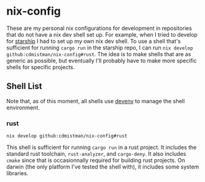 # nix-config

These are my personal nix configurations for development in repositories that do not have a nix dev shell set up. For example, when I tried to develop for [starship](https://github.com/starship/starship) I had to set up my own nix dev shell. To use a shell that's sufficient for running `cargo run` in the starship repo, I can run `nix develop github:cdmistman/nix-config#rust`. The idea is to make shells that are as generic as possible, but eventually I'll probably have to make more specific shells for specific projects.

## Shell List

Note that, as of this moment, all shells use [devenv](https://devenv.sh) to manage the shell environment.

### rust

`nix develop github:cdmistman/nix-config#rust`

This shell is sufficient for running `cargo run` in a rust project. It includes the standard rust toolchain, `rust-analyzer`, and `cargo-deny`. It also includes `cmake` since that is occasionnally required for building rust projects. On darwin (the only platform I've tested the shell with), it includes some system libraries.
